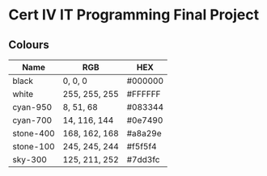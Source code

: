 # Cert IV IT Programming Final Project

## Colours
| Name     | RGB            | HEX      |
|----------|----------------|----------|
| black    | 0, 0, 0        | #000000 |
| white    | 255, 255, 255  | #FFFFFF |
| cyan-950   | 8, 51, 68  | #083344 |
| cyan-700   | 14, 116, 144  | #0e7490 |
| stone-400   | 168, 162, 168  | #a8a29e |
| stone-100   | 245, 245, 244  | #f5f5f4 |
| sky-300   | 125, 211, 252  | #7dd3fc |
